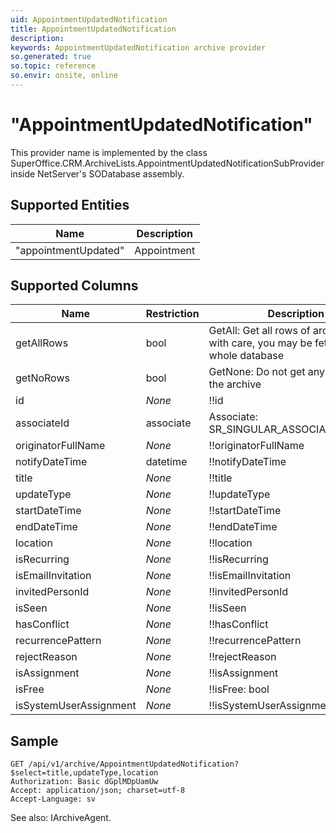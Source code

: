 ```yaml
---
uid: AppointmentUpdatedNotification
title: AppointmentUpdatedNotification
description: 
keywords: AppointmentUpdatedNotification archive provider
so.generated: true
so.topic: reference
so.envir: onsite, online
---
```


# "AppointmentUpdatedNotification"

This provider name is implemented by the class <see cref="T:SuperOffice.CRM.ArchiveLists.AppointmentUpdatedNotificationSubProvider">SuperOffice.CRM.ArchiveLists.AppointmentUpdatedNotificationSubProvider</see> inside NetServer's SODatabase assembly.

## Supported Entities
| Name | Description |
| ---- | ----- |
|"appointmentUpdated"|Appointment|

## Supported Columns
| Name | Restriction | Description | OrderBy
| ---- | ----- | ------- | ------ |
|getAllRows|bool|GetAll: Get all rows of archive - use with care, you may be fetching the whole database|  |
|getNoRows|bool|GetNone: Do not get any rows from the archive|  |
|id| *None* |!!id| x |
|associateId|associate|Associate: SR\_SINGULAR\_ASSOCIATE\_TOOLTIP| x |
|originatorFullName| *None* |!!originatorFullName|  |
|notifyDateTime|datetime|!!notifyDateTime| x |
|title| *None* |!!title|  |
|updateType| *None* |!!updateType|  |
|startDateTime| *None* |!!startDateTime| x |
|endDateTime| *None* |!!endDateTime|  |
|location| *None* |!!location|  |
|isRecurring| *None* |!!isRecurring|  |
|isEmailInvitation| *None* |!!isEmailInvitation|  |
|invitedPersonId| *None* |!!invitedPersonId| x |
|isSeen| *None* |!!isSeen|  |
|hasConflict| *None* |!!hasConflict|  |
|recurrencePattern| *None* |!!recurrencePattern| x |
|rejectReason| *None* |!!rejectReason| x |
|isAssignment| *None* |!!isAssignment|  |
|isFree| *None* |!!isFree: bool| x |
|isSystemUserAssignment| *None* |!!isSystemUserAssignment: bool| x |

## Sample

```http!
GET /api/v1/archive/AppointmentUpdatedNotification?$select=title,updateType,location
Authorization: Basic dGplMDpUamUw
Accept: application/json; charset=utf-8
Accept-Language: sv

```



See also: <see cref="T:SuperOffice.CRM.Services.IArchiveAgent">IArchiveAgent</see>.</p>

